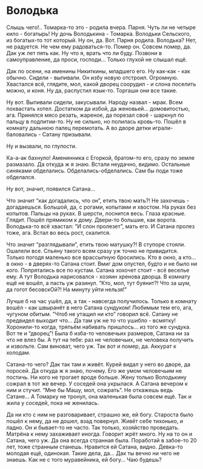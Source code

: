 # Володька

Слышь чего!.. Томарка-то это - родила вчера. Парня. Чуть ли не четыре кило - богатырь! 
Ну дочь Володькина - Томарка. Володьки Сельского, из богатых-то тот который.
Ну он, да. Вот. Парня родила.
Володька? Нет, не радуется. Не чем ему радоваться-то. Помер он.
Совсем помер, да.
Дак уж лет пять как.
Ну что я, врать что ли буду. Позвони в самоуправление, да проси, господи… Только глухой не слышал ещё.


Дак по осени, на именины Никиткины, младшего его.
Ну как-как - как обычно. Сидели - выпивали. Он избу новую отстроил. Огромную. Хвастался всё, глядите, мол, какой дворец соорудил - и слона поселить можно, и коня.
Ну да, распустил язык-то. Торгаши они все такие. 

Ну вот. Выпивали сидели, закусывали. Народу назвал - мрак. Всем похвастать хотел. Достатком да избой, да женовьей… домовитостью, ага. Принялся мясо резать, жареное, да порезал своё - шаркнул по пальцу в подпитии-то.
Ну не сильно, но полилась кровь-то. Пошёл в комнату дальнюю палец перемотать. А во дворе детки играли-баловались - Сатану призывали.

Ну и вызвали, по глупости.

Ка-а-ак бахнуло! Аменинника с Егоркой, братом-то его, сразу по земле размазало. 
Да откуда ж я знаю. Встали неудачно, видимо. Остальные синяками обделались.
Обделались-обделались. Сам бы поди тоже обделался.


Ну вот, значит, появился Сатана…

Что значит “как догадались, что он”, етить твою мать?! Не захочешь - догадаешься.
Большой, да, с рогами, копытами и хвостом. На руках без копытов. Пальцы на руках. В шерсти, лоснится весь. Глаза красные. Глядит. 
Пошёл прямиком к дому. Двери-то большие, как ворота. Володька-то всё хвастал: “И слон пролезет”, мать его. И Сатана пролез тоже, ага. Встал во весь рост, скалится.


Что значит “разглядывали”, етить твою матушку?! В ступоре стояли. Ошалели все. Спьяну такого всем сразу уж точно не привидится. Только погодя маленько все врассыпную бросились. Кто в окно, а кто… в окно - в дверях-то Сатана стоит. Вмиг дом опустел, будто и не было ни кого. Попрятались все по кустам. Сатана хохочет стоит - всё веселье ему. А тут Володька нарисовался - хозяин хренова дворца. В комнату ещё не вошёл, а пасть уж разинул. “Кто, мол, тут буянит?! Что за шум, да гогот бесовскОй?! На минуту уйти нельзя!"

Лучше б на час ушёл, да, а так - навсегда получилось. Только в комнату вошёл - как швыранёт в него Сатана сундуком!
Любимым тем его, ага, чугуном обитым. "Чтоб не утащил ни кто” говорил всё. Сатану не предвидел выходит что…
Да там уж не то что ушибло - всмятку! Хоронили-то когда, тряпьём набивать пришлось… из того же сундука.
Вот те и “дворец”! Была б изба-то человечьих размеров, Сатана ни за что не влез бы. А тут на тебе: раз не человечьих, не человека получить и извольте. Сам виноват, чего уж.
Так вот и помер, да. Аккурат к холодам.

Сатана-то чего? Дак так там и живёт. Курей видал у него во дворе, да поросей.
Да откуда ж я знаю, почему. Его же умом человечьим не постичь. Ни кого не трогает вроде больше. Жену только Володькину сожрал в тот же вечер. У соседей она укрылася. А Сатана вечером к ним и стучит. “Мне бы Машу, мол, сожрать”. Не откажешь ведь Сатане…
А Томарку не тронул, она маленькая была совсем ещё. Так и жила у соседей, пока не женилась.


Да ни кто с ним не разговаривает, страшно же, ей богу. Староста было пошёл к нему, да не дошел, взад повернул. Живёт себе тихонько, и ладно. Он и бывает-то не часто. Так только, хозяйство проведать. Матрёна к нему захаживает иногда. Говорит жрёт много. Ну на то он и Сатана, чего уж.
Да она всегда странная была. Поработай в забое-то 20 лет, тоже странным станешь. Нравится ей Сатана, видно. Девка-то молодая ещё, одинокая.
Такие дела, да…
Дак ты вечно ни чего не знаешь. Как не с того муравейника, ей богу…
Чаю будешь?
